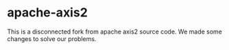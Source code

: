 # apache-axis2
This is a disconnected fork from apache axis2 source code. We made some changes to solve our problems.
